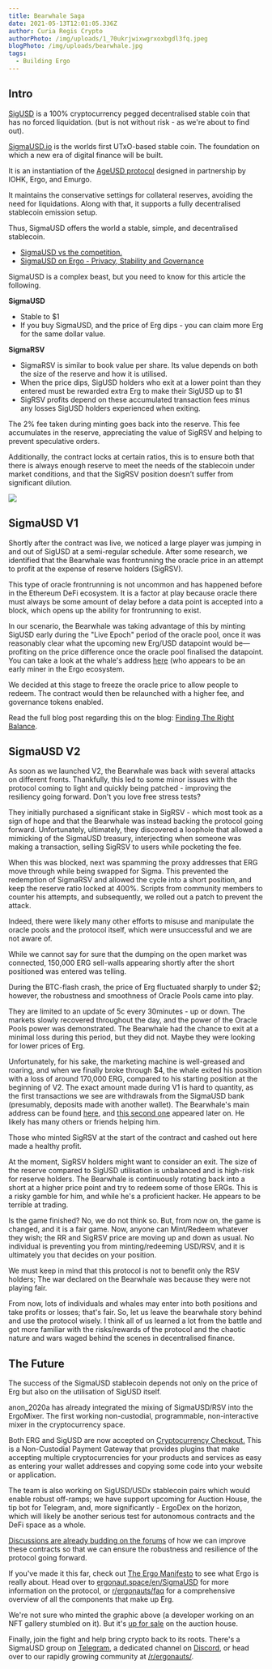 ```yaml
---
title: Bearwhale Saga
date: 2021-05-13T12:01:05.336Z
author: Curia Regis Crypto
authorPhoto: /img/uploads/1_70ukrjwixwgrxoxbgdl3fq.jpeg
blogPhoto: /img/uploads/bearwhale.jpg
tags:
  - Building Ergo
---
```

<!--StartFragment-->

## Intro

[SigUSD](https://sigmausd.io/#/) is a 100% cryptocurrency pegged decentralised stable coin that has no forced liquidation. (but is not without risk - as we're about to find out).

[SigmaUSD.io](https://sigmausd.io/#/) is the worlds first UTxO-based stable coin. The foundation on which a new era of digital finance will be built.

It is an instantiation of the [AgeUSD protocol](https://github.com/Emurgo/age-usd) designed in partnership by IOHK, Ergo, and Emurgo.

It maintains the conservative settings for collateral reserves, avoiding the need for liquidations. Along with that, it supports a fully decentralised stablecoin emission setup. 

Thus, SigmaUSD offers the world a stable, simple, and decentralised stablecoin.

* [SigmaUSD vs the competition.](https://curiaregiscrypto.medium.com/sigmausd-vs-the-competition-e70b23fe37a3)
* [SigmaUSD on Ergo - Privacy, Stability and Governance](https://curiaregiscrypto.medium.com/sigmausd-on-ergo-a36e0cdff743)

SigmaUSD is a complex beast, but you need to know for this article the following. 

**SigmaUSD**

* Stable to $1
* If you buy SigmaUSD, and the price of Erg dips - you can claim more Erg for the same dollar value.

**SigmaRSV**

* SigmaRSV is similar to book value per share. Its value depends on both the size of the reserve and how it is utilised.
* When the price dips, SigUSD holders who exit at a lower point than they entered must be rewarded extra Erg to make their SigUSD up to $1
* SigRSV profits depend on these accumulated transaction fees minus any losses SigUSD holders experienced when exiting.

The 2% fee taken during minting goes back into the reserve. This fee accumulates in the reserve, appreciating the value of SigRSV and helping to prevent speculative orders.

Additionally, the contract locks at certain ratios, this is to ensure both that there is always enough reserve to meet the needs of the stablecoin under market conditions, and that the SigRSV position doesn’t suffer from significant dilution. 

![](https://lh4.googleusercontent.com/dWnD0jxGxK5yYGzYo10zHnX742yKp5w6gRQToMYte8DyEbK6qv0u7WZ0Tqf3qbaY_qk2ZRsB59OvMle34SW9K7keAABoCkMdOk_8iaej9FcJ-7BIVwBvpT6BVWOnlwFW3LiTg61A)

## SigmaUSD V1

Shortly after the contract was live, we noticed a large player was jumping in and out of SigUSD at a semi-regular schedule. After some research, we identified that the Bearwhale was frontrunning the oracle price in an attempt to profit at the expense of reserve holders (SigRSV).

This type of oracle frontrunning is not uncommon and has happened before in the Ethereum DeFi ecosystem. It is a factor at play because oracle there must always be some amount of delay before a data point is accepted into a block, which opens up the ability for frontrunning to exist.

In our scenario, the Bearwhale was taking advantage of this by minting SigUSD early during the "Live Epoch" period of the oracle pool, once it was reasonably clear what the upcoming new Erg/USD datapoint would be—profiting on the price difference once the oracle pool finalised the datapoint. You can take a look at the whale's address [here](<https://explorer.ergoplatform.com/en/addresses/9hyDXH72HoNTiG2pvxFQwxAhWBU8CrbvwtJDtnYoa4jfpaSk1d3)>) (who appears to be an early miner in the Ergo ecosystem.

We decided at this stage to freeze the oracle price to allow people to redeem. The contract would then be relaunched with a higher fee, and governance tokens enabled.

Read the full blog post regarding this on the blog: [Finding The Right Balance](https://ergoplatform.org/en/blog/2021_03_04-finding-right-balance/).

## SigmaUSD V2

As soon as we launched V2, the Bearwhale was back with several attacks on different fronts. Thankfully, this led to some minor issues with the protocol coming to light and quickly being patched - improving the resiliency going forward. Don't you love free stress tests?

They initially purchased a significant stake in SigRSV - which most took as a sign of hope and that the Bearwhale was instead backing the protocol going forward. Unfortunately, ultimately, they discovered a loophole that allowed a mimicking of the SigmaUSD treasury, interjecting when someone was making a transaction, selling SigRSV to users while pocketing the fee.

When this was blocked, next was spamming the proxy addresses that ERG move through while being swapped for Sigma. This prevented the redemption of SigmaRSV and allowed the cycle into a short position, and keep the reserve ratio locked at 400%. Scripts from community members to counter his attempts, and subsequently, we rolled out a patch to prevent the attack.

Indeed, there were likely many other efforts to misuse and manipulate the oracle pools and the protocol itself, which were unsuccessful and we are not aware of.

While we cannot say for sure that the dumping on the open market was connected, 150,000 ERG sell-walls appearing shortly after the short positioned was entered was telling.

During the BTC-flash crash, the price of Erg fluctuated sharply to under $2; however, the robustness and smoothness of Oracle Pools came into play. 

They are limited to an update of 5c every 30minutes - up or down. The markets slowly recovered throughout the day, and the power of the Oracle Pools power was demonstrated. The Bearwhale had the chance to exit at a minimal loss during this period, but they did not. Maybe they were looking for lower prices of Erg.

Unfortunately, for his sake, the marketing machine is well-greased and roaring, and when we finally broke through $4, the whale exited his position with a loss of around 170,000 ERG, compared to his starting position at the beginning of V2. The exact amount made during V1 is hard to quantity, as the first transactions we see are withdrawals from the SigmaUSD bank (presumably, deposits made with another wallet). The Bearwhale's main address can be found [here](https://explorer.ergoplatform.com/en/addresses/9hyDXH72HoNTiG2pvxFQwxAhWBU8CrbvwtJDtnYoa4jfpaSk1d3), and [this second one](https://explorer.ergoplatform.com/en/addresses/9eyXNatnA6YM4tS1TjadEA6TFrd9bdufbFuykV89iX9vE9RBZZe) appeared later on. He likely has many others or friends helping him. 

Those who minted SigRSV at the start of the contract and cashed out here made a healthy profit.

At the moment, SigRSV holders might want to consider an exit. The size of the reserve compared to SigUSD utilisation is unbalanced and is high-risk for reserve holders. The Bearwhale is continuously rotating back into a short at a higher price point and try to redeem some of those ERGs. This is a risky gamble for him, and while he's a proficient hacker. He appears to be terrible at trading.

Is the game finished? No, we do not think so. But, from now on, the game is changed, and it is a fair game. Now, anyone can Mint/Redeem whatever they wish; the RR and SigRSV price are moving up and down as usual. No individual is preventing you from minting/redeeming USD/RSV, and it is ultimately you that decides on your position.

We must keep in mind that this protocol is not to benefit only the RSV holders; The war declared on the Bearwhale was because they were not playing fair. 

From now, lots of individuals and whales may enter into both positions and take profits or losses; that's fair. So, let us leave the bearwhale story behind and use the protocol wisely. I think all of us learned a lot from the battle and got more familiar with the risks/rewards of the protocol and the chaotic nature and wars waged behind the scenes in decentralised finance.

## The Future

The success of the SigmaUSD stablecoin depends not only on the price of Erg but also on the utilisation of SigUSD itself. 

anon_2020a has already integrated the mixing of SigmaUSD/RSV into the ErgoMixer. The first working non-custodial, programmable, non-interactive mixer in the cryptocurrency space. 

Both ERG and SigUSD are now accepted on [Cryptocurrency Checkout.](https://cryptocurrencycheckout.com/coin/sigmausd) This is a Non-Custodial Payment Gateway that provides plugins that make accepting multiple cryptocurrencies for your products and services as easy as entering your wallet addresses and copying some code into your website or application. 

The team is also working on SigUSD/USDx stablecoin pairs which would enable robust off-ramps; we have support upcoming for Auction House, the tip bot for Telegram, and, more significantly - ErgoDex on the horizon, which will likely be another serious test for autonomous contracts and the DeFi space as a whole. 

[Discussions are already budding on the forums](https://www.ergoforum.org/t/sigmausd-dao-bank-is-a-complex-beast/767/14) of how we can improve these contracts so that we can ensure the robustness and resilience of the protocol going forward. 

If you've made it this far, check out [The Ergo Manifesto](https://ergoplatform.org/en/blog/2021-04-26-the-ergo-manifesto/) to see what Ergo is really about. Head over to [ergonaut.space/en/SigmaUSD](https://ergonaut.space/en/SigmaUSD) for more information on the protocol, or [r/ergonauts/faq](https://www.reddit.com/r/ergonauts/search?q=bearwhale&restrict_sr=on&sort=relevance&t=all) for a comprehensive overview of all the components that make up Erg. 

We're not sure who minted the graphic above (a developer working on an NFT gallery stumbled on it). But it's [up for sale](https://ergoauctions.org/#/auction/specific/83643ed47afb08fab54a89b26f0077ddde3a02c01ee15aa52f5980231cf13e8e) on the auction house.

Finally, join the fight and help bring crypto back to its roots. There's a SigmaUSD group on [Telegram](https://t.me/SigmaUSD), a dedicated channel on [Discord](https://discord.gg/GkpppkfHAV), or head over to our rapidly growing community at [/r/ergonauts/](https://www.reddit.com/r/ergonauts/).

<!--EndFragment-->